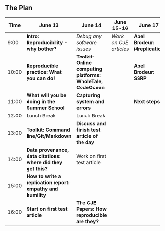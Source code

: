 ## The Plan



| Time  |  June 13                                                 | June 14                             | June 15-16             | June 17 |
|-------|----------------------------------------------------------|-------------------------------------|------------------------|---------|
| 9:00  |  **Intro: Reproducibility - why bother?**                | *Debug any software issues*         | *Work on CJE articles* | **Abel Brodeur: i4replication**|
| 10:00 |  **Reproducible practice: What you can do!**             | **Toolkit: Online computing platforms: WholeTale, CodeOcean**|| **Abel Brodeur: SSRP**|
| 11:00 | **What will you be doing in the Summer School**          | **Capturing system and errors**     |                        | **Next steps** |
| 12:00 | Lunch Break                                              | Lunch Break                         |                        ||
| 13:00 | **Toolkit: Command line/Git/Markdown**                   | **Discuss and finish test article of the day**|              ||
| 14:00 | **Data provenance, data citations: where did they get this?**| Work on first test article      |                        ||
| 15:00 | **How to write a replication report: empathy and humility**  ||||
| 16:00 | **Start on first test article**                              | **The CJE Papers: How reproducible are they?**|||


